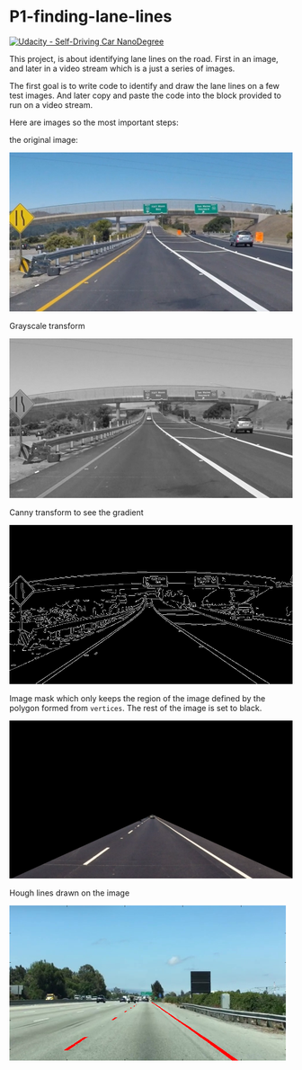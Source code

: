 # P1-finding-lane-lines

[![Udacity - Self-Driving Car NanoDegree](https://s3.amazonaws.com/udacity-sdc/github/shield-carnd.svg)](http://www.udacity.com/drive)

This project, is about identifying lane lines on the road. First in an image, and later in a video stream which is a just a series of images. 

The first goal is to write code to identify and draw the lane lines on a few test images. And later copy and paste the code into the block provided to run on a video stream.

Here are images so the most important steps:

the original image:

![](https://github.com/christianreiser/P1-finding-lane-lines/blob/master/P1/output_images/original.jpg)

Grayscale transform

![](https://github.com/christianreiser/P1-finding-lane-lines/blob/master/P1/output_images/gray.jpg)

Canny transform to see the gradient

![](https://github.com/christianreiser/P1-finding-lane-lines/blob/master/P1/output_images/gradient.jpg)

Image mask which only keeps the region of the image defined by the polygon
formed from `vertices`. The rest of the image is set to black.

![](https://github.com/christianreiser/P1-finding-lane-lines/blob/master/P1/output_images/mask.png)

Hough lines drawn on the image

![](https://github.com/christianreiser/P1-finding-lane-lines/blob/master/P1/output_images/combined.png)
